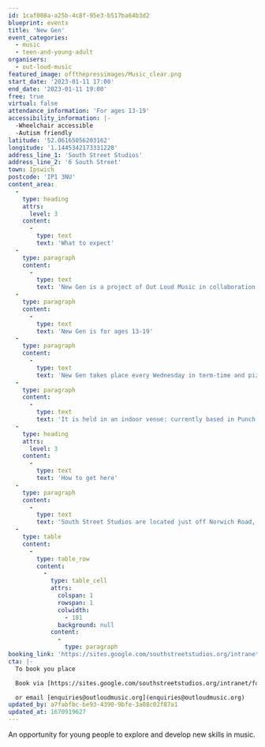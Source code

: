 ```yaml
---
id: 1caf008a-a25b-4c8f-95e3-b517ba64b3d2
blueprint: events
title: 'New Gen'
event_categories:
  - music
  - teen-and-young-adult
organisers:
  - out-loud-music
featured_image: offthepressimages/Music_clear.png
start_date: '2023-01-11 17:00'
end_date: '2023-01-11 19:00'
free: true
virtual: false
attendance_information: 'For ages 13-19'
accessibility_information: |-
  -Wheelchair accessible
  -Autism friendly
latitude: '52.06165056203162'
longitude: '1.1445342173331228'
address_line_1: 'South Street Studios'
address_line_2: '6 South Street'
town: Ipswich
postcode: 'IP1 3NU'
content_area:
  -
    type: heading
    attrs:
      level: 3
    content:
      -
        type: text
        text: 'What to expect'
  -
    type: paragraph
    content:
      -
        type: text
        text: 'New Gen is a project of Out Loud Music in collaboration with Ipswich Community Media, offering the opportunity to explore and develop skills in music production, performance, song writing and more by bringing together like-minded young people to develop their talents outside their comfort zone. '
  -
    type: paragraph
    content:
      -
        type: text
        text: 'New Gen is for ages 13-19'
  -
    type: paragraph
    content:
      -
        type: text
        text: 'New Gen takes place every Wednesday in term-time and pizza is provided every week!'
  -
    type: paragraph
    content:
      -
        type: text
        text: 'It is held in an indoor venue: currently based in Punch Studios within the computer complex; head through the archway and head to the door immediately opposite. '
  -
    type: heading
    attrs:
      level: 3
    content:
      -
        type: text
        text: 'How to get here'
  -
    type: paragraph
    content:
      -
        type: text
        text: 'South Street Studios are located just off Norwich Road, the main road into Ipswich along which there are several nearby bus stops. '
  -
    type: table
    content:
      -
        type: table_row
        content:
          -
            type: table_cell
            attrs:
              colspan: 1
              rowspan: 1
              colwidth:
                - 181
              background: null
            content:
              -
                type: paragraph
booking_link: 'https://sites.google.com/southstreetstudios.org/intranet/forms-and-questionnaires/south-street-studios-registration-form'
cta: |-
  To book you place

  Book via [https://sites.google.com/southstreetstudios.org/intranet/forms-and-questionnaires/south-street-studios-registration-form](https://sites.google.com/southstreetstudios.org/intranet/forms-and-questionnaires/south-street-studios-registration-form)

  or email [enquiries@outloudmusic.org](enquiries@outloudmusic.org)
updated_by: a7fabfbc-be93-4390-9bfe-3a08c02f87a1
updated_at: 1670919627
---
```

An opportunity for young people to explore and develop new skills in music.